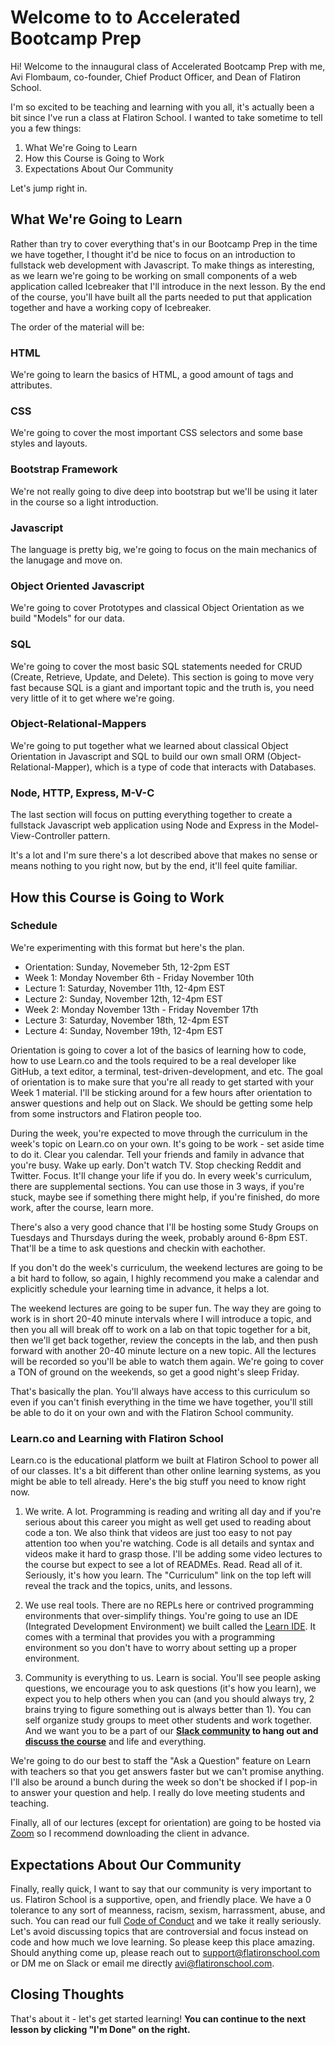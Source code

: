 # Welcome to to Accelerated Bootcamp Prep

Hi! Welcome to the innaugural class of Accelerated Bootcamp Prep with me, Avi Flombaum, co-founder, Chief Product Officer, and Dean of Flatiron School.

I'm so excited to be teaching and learning with you all, it's actually been a bit since I've run a class at Flatiron School. I wanted to take sometime to tell you a few things:

1. What We're Going to Learn
2. How this Course is Going to Work
3. Expectations About Our Community

Let's jump right in.

## What We're Going to Learn

Rather than try to cover everything that's in our Bootcamp Prep in the time we have together, I thought it'd be nice to focus on an introduction to fullstack web development with Javascript. To make things as interesting, as we learn we're going to be working on small components of a web application called Icebreaker that I'll introduce in the next lesson. By the end of the course, you'll have built all the parts needed to put that application together and have a working copy of Icebreaker.

The order of the material will be:

### HTML

We're going to learn the basics of HTML, a good amount of tags and attributes.

### CSS

We're going to cover the most important CSS selectors and some base styles and layouts.

### Bootstrap Framework

We're not really going to dive deep into bootstrap but we'll be using it later in the course so a light introduction.

### Javascript

The language is pretty big, we're going to focus on the main mechanics of the lanugage and move on.

### Object Oriented Javascript

We're going to cover Prototypes and classical Object Orientation as we build "Models" for our data.

### SQL

We're going to cover the most basic SQL statements needed for CRUD (Create, Retrieve, Update, and Delete). This section is going to move very fast because SQL is a giant and important topic and the truth is, you need very little of it to get where we're going.

### Object-Relational-Mappers

We're going to put together what we learned about classical Object Orientation in Javascript and SQL to build our own small ORM (Object-Relational-Mapper), which is a type of code that interacts with Databases.

### Node, HTTP, Express, M-V-C

The last section will focus on putting everything together to create a fullstack Javascript web application using Node and Express in the Model-View-Controller pattern.

It's a lot and I'm sure there's a lot described above that makes no sense or means nothing to you right now, but by the end, it'll feel quite familiar.

## How this Course is Going to Work


### Schedule

We're experimenting with this format but here's the plan.

* Orientation: Sunday, Novemeber 5th, 12-2pm EST
* Week 1: Monday November 6th - Friday November 10th
* Lecture 1: Saturday, November 11th, 12-4pm EST
* Lecture 2: Sunday, November 12th, 12-4pm EST
* Week 2: Monday November 13th - Friday November 17th
* Lecture 3: Saturday, November 18th, 12-4pm EST
* Lecture 4: Sunday, November 19th, 12-4pm EST

Orientation is going to cover a lot of the basics of learning how to code, how to use Learn.co and the tools required to be a real developer like GitHub, a text editor, a terminal, test-driven-development, and etc. The goal of orientation is to make sure that you're all ready to get started with your Week 1 material. I'll be sticking around for a few hours after orientation to answer questions and help out on Slack. We should be getting some help from some instructors and Flatiron people too.

During the week, you're expected to move through the curriculum in the week's topic on Learn.co on your own. It's going to be work - set aside time to do it. Clear you calendar. Tell your friends and family in advance that you're busy. Wake up early. Don't watch TV. Stop checking Reddit and Twitter. Focus. It'll change your life if you do. In every week's curriculum, there are supplemental sections. You can use those in 3 ways, if you're stuck, maybe see if something there might help, if you're finished, do more work, after the course, learn more.

There's also a very good chance that I'll be hosting some Study Groups on Tuesdays and Thursdays during the week, probably around 6-8pm EST. That'll be a time to ask questions and checkin with eachother.

If you don't do the week's curriculum, the weekend lectures are going to be a bit hard to follow, so again, I highly recommend you make a calendar and explicitly schedule your learning time in advance, it helps a lot.

The weekend lectures are going to be super fun. The way they are going to work is in short 20-40 minute intervals where I will introduce a topic, and then you all will break off to work on a lab on that topic together for a bit, then we'll get back together, review the concepts in the lab, and then push forward with another 20-40 minute lecture on a new topic. All the lectures will be recorded so you'll be able to watch them again. We're going to cover a TON of ground on the weekends, so get a good night's sleep Friday.

That's basically the plan. You'll always have access to this curriculum so even if you can't finish everything in the time we have together, you'll still be able to do it on your own and with the Flatiron School community.

### Learn.co and Learning with Flatiron School

Learn.co is the educational platform we built at Flatiron School to power all of our classes. It's a bit different than other online learning systems, as you might be able to tell already. Here's the big stuff you need to know right now.

1. We write. A lot. Programming is reading and writing all day and if you're serious about this career you might as well get used to reading about code a ton. We also think that videos are just too easy to not pay attention too when you're watching. Code is all details and syntax and videos make it hard to grasp those. I'll be adding some video lectures to the course but expect to see a lot of READMEs. Read. Read all of it. Seriously, it's how you learn. The "Curriculum" link on the top left will reveal the track and the topics, units, and lessons.

2. We use real tools. There are no REPLs here or contrived programming environments that over-simplify things. You're going to use an IDE (Integrated Development Environment) we built called the [Learn IDE](http://help.learn.co/the-learn-ide). It comes with a terminal that provides you with a programming environment so you don't have to worry about setting up a proper environment.

3. Community is everything to us. Learn is social. You'll see people asking questions, we encourage you to ask questions (it's how you learn), we expect you to help others when you can (and you should always try, 2 brains trying to figure something out is always better than 1). You can self organize study groups to meet other students and work together. And we want you to be a part of our **[Slack community](http://slack.learn.co) to hang out and [discuss the course](https://learn-co.slack.com/messages/C7UAXNLEB)** and life and everything.

We're going to do our best to staff the "Ask a Question" feature on Learn with teachers so that you get answers faster but we can't promise anything. I'll also be around a bunch during the week so don't be shocked if I pop-in to answer your question and help. I really do love meeting students and teaching.

Finally, all of our lectures (except for orientation) are going to be hosted via [Zoom](https://zoom.us) so I recommend downloading the client in advance.

## Expectations About Our Community

Finally, really quick, I want to say that our community is very important to us. Flatiron School is a supportive, open, and friendly place. We have a 0 tolerance to any sort of meanness, racism, sexism, harrassment, abuse, and such. You can read our full [Code of Conduct](http://flatironschool.com/code-of-conduct/) and we take it really seriously. Let's avoid discussing topics that are controversial and focus instead on code and how much we love learning. So please keep this place amazing. Should anything come up, please reach out to [support@flatironschool.com](mailto:support@flatironschool.com) or DM me on Slack or email me directly [avi@flatironschool.com](mailto:avi@flatironschool.com).

## Closing Thoughts

That's about it - let's get started learning! **You can continue to the next lesson by clicking "I'm Done" on the right.**